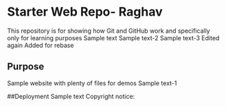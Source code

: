 # Starter Web Repo- Raghav

This repository is for showing how Git and GitHub work and specifically only for learning purposes
Sample text
Sample text-2
Sample text-3
Edited again
Added for rebase

## Purpose

Sample website with plenty of files for demos
Sample text-1

##Deployment
Sample text
Copyright notice: